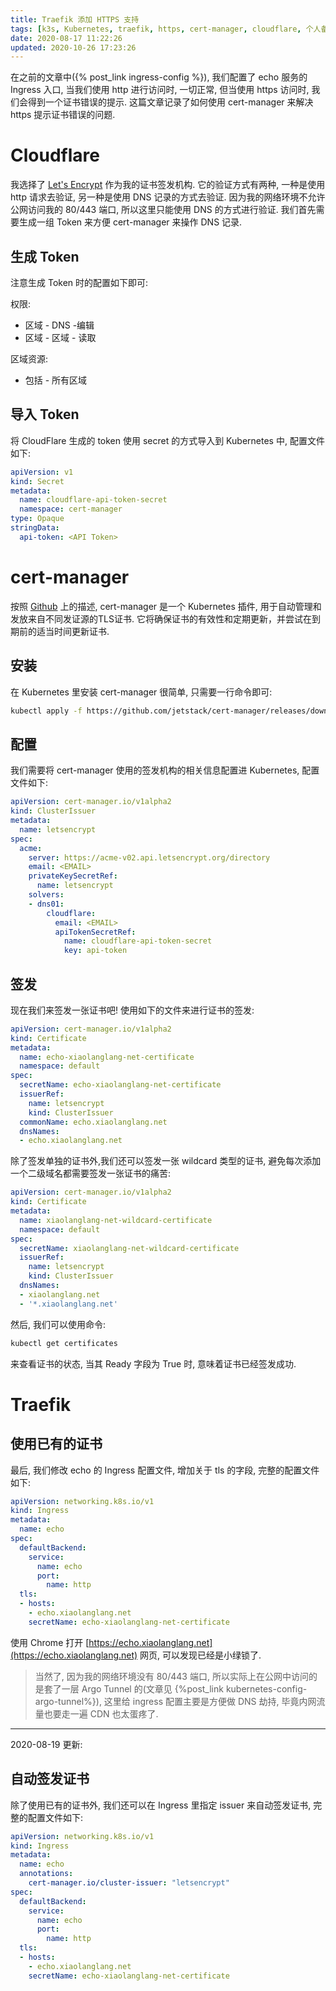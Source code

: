 ```yaml
---
title: Traefik 添加 HTTPS 支持
tags: [k3s, Kubernetes, traefik, https, cert-manager, cloudflare, 个人备忘]
date: 2020-08-17 11:22:26
updated: 2020-10-26 17:23:26
---
```


在之前的文章中({% post_link ingress-config %}), 我们配置了 echo 服务的 Ingress 入口, 当我们使用 http 进行访问时, 一切正常, 但当使用 https 访问时, 我们会得到一个证书错误的提示. 这篇文章记录了如何使用 cert-manager 来解决 https 提示证书错误的问题.

<!-- more -->

# Cloudflare

我选择了 [Let's Encrypt](https://letsencrypt.org/) 作为我的证书签发机构. 它的验证方式有两种, 一种是使用 http 请求去验证, 另一种是使用 DNS 记录的方式去验证. 因为我的网络环境不允许公网访问我的 80/443 端口, 所以这里只能使用 DNS 的方式进行验证. 我们首先需要生成一组 Token 来方便 cert-manager 来操作 DNS 记录.

## 生成 Token

注意生成 Token 时的配置如下即可:

权限:

- 区域 - DNS -编辑
- 区域 - 区域 - 读取

区域资源:

- 包括 - 所有区域

## 导入 Token

将 CloudFlare 生成的 token 使用 secret 的方式导入到 Kubernetes 中, 配置文件如下:

```yaml
apiVersion: v1
kind: Secret
metadata:
  name: cloudflare-api-token-secret
  namespace: cert-manager
type: Opaque
stringData:
  api-token: <API Token>
```

# cert-manager

按照 [Github](https://github.com/jetstack/cert-manager) 上的描述, cert-manager 是一个 Kubernetes 插件, 用于自动管理和发放来自不同发证源的TLS证书. 它将确保证书的有效性和定期更新，并尝试在到期前的适当时间更新证书.

## 安装

在 Kubernetes 里安装 cert-manager 很简单, 只需要一行命令即可:

```bash
kubectl apply -f https://github.com/jetstack/cert-manager/releases/download/v0.16.1/cert-manager.yaml
```

## 配置

我们需要将 cert-manager 使用的签发机构的相关信息配置进 Kubernetes, 配置文件如下:

```yaml
apiVersion: cert-manager.io/v1alpha2
kind: ClusterIssuer
metadata:
  name: letsencrypt
spec:
  acme:
    server: https://acme-v02.api.letsencrypt.org/directory
    email: <EMAIL>
    privateKeySecretRef:
      name: letsencrypt
    solvers:
    - dns01:
        cloudflare:
          email: <EMAIL>
          apiTokenSecretRef:
            name: cloudflare-api-token-secret
            key: api-token
```

## 签发

现在我们来签发一张证书吧! 使用如下的文件来进行证书的签发:

```yaml
apiVersion: cert-manager.io/v1alpha2
kind: Certificate
metadata:
  name: echo-xiaolanglang-net-certificate
  namespace: default
spec:
  secretName: echo-xiaolanglang-net-certificate
  issuerRef:
    name: letsencrypt
    kind: ClusterIssuer
  commonName: echo.xiaolanglang.net
  dnsNames:
  - echo.xiaolanglang.net
```

除了签发单独的证书外,我们还可以签发一张 wildcard 类型的证书, 避免每次添加一个二级域名都需要签发一张证书的痛苦:

```yaml
apiVersion: cert-manager.io/v1alpha2
kind: Certificate
metadata:
  name: xiaolanglang-net-wildcard-certificate
  namespace: default
spec:
  secretName: xiaolanglang-net-wildcard-certificate
  issuerRef:
    name: letsencrypt
    kind: ClusterIssuer
  dnsNames:
  - xiaolanglang.net
  - '*.xiaolanglang.net'
```

然后, 我们可以使用命令:

```bash
kubectl get certificates
```

来查看证书的状态, 当其 Ready 字段为 True 时, 意味着证书已经签发成功.


# Traefik

## 使用已有的证书

最后, 我们修改 echo 的 Ingress 配置文件, 增加关于 tls 的字段, 完整的配置文件如下:

```yaml
apiVersion: networking.k8s.io/v1
kind: Ingress
metadata:
  name: echo
spec:
  defaultBackend:
    service:
      name: echo
      port:
        name: http
  tls:
  - hosts:
    - echo.xiaolanglang.net
    secretName: echo-xiaolanglang-net-certificate
```

使用 Chrome 打开 [https://echo.xiaolanglang.net](https://echo.xiaolanglang.net) 网页, 可以发现已经是小绿锁了.

> 当然了, 因为我的网络环境没有 80/443 端口, 所以实际上在公网中访问的是套了一层 Argo Tunnel 的(文章见 {%post_link kubernetes-config-argo-tunnel%}), 这里给 ingress 配置主要是方便做 DNS 劫持, 毕竟内网流量也要走一遍 CDN 也太蛋疼了.

------

2020-08-19 更新:

## 自动签发证书

除了使用已有的证书外, 我们还可以在 Ingress 里指定 issuer 来自动签发证书, 完整的配置文件如下:

```yaml
apiVersion: networking.k8s.io/v1
kind: Ingress
metadata:
  name: echo
  annotations:
    cert-manager.io/cluster-issuer: "letsencrypt"
spec:
  defaultBackend:
    service:
      name: echo
      port:
        name: http
  tls:
  - hosts:
    - echo.xiaolanglang.net
    secretName: echo-xiaolanglang-net-certificate
```